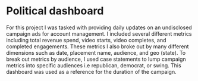 # Political dashboard
For this project I was tasked with providing daily updates on an undisclosed campaign ads for account management. I included several different metrics including total revenue spend, video starts, video completes, and completed engagements. These metrics I also broke out by many different dimensions such as date, placement name, audience, and geo (state). To break out metrics by audience, I used case statements to lump campaign metrics into specific audiences i.e republican, democrat, or swing. This dashboard was used as a reference for the duration of the campaign.
